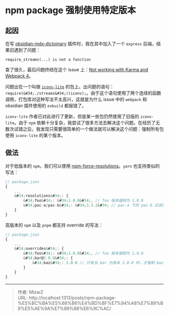 # npm package 强制使用特定版本

## 起因
在写 [obsidian-mdx-dictoinary](https://github.com/MizarZh/obsidian-mdx-dictionary) 插件时，我在其中加入了一个 `express` 后端，结果旧遇到了问题：
```
require_streams(...) is not a function
```

查了很久，最后问题终结在这个 issue 上：[Not working with Karma and Webpack 4](https://github.com/ashtuchkin/iconv-lite/issues/204)。

问题出在一个叫做 [`iconv-lite`](https://github.com/ashtuchkin/iconv-lite) 的包上。出问题的语句： `require(&#34;./streams&#34;)(iconv);`。由于这个语句使用了两个连续的函数调用，打包库对这种写法不太高兴，这就是为什么 issue 中的 `webpack` 和 obsidian 插件使用的  `esbuild` 都报错了。

`iconv-lite` 作者已对此进行了更新，但是某一些包仍然使用了旧版的 `iconv-lite`。由于 `npm` 依赖十分复杂，我尝试了很多方法去解决这个问题。在经历了无数次试错之后，我发现只需要很简单的一个做法就可以解决这个问题：强制所有包使用 `iconv-lite` 的某个版本。

## 做法
对于低版本的 `npm`，我们可以使用 [npm-force-resolutions](https://github.com/rogeriochaves/npm-force-resolutions)。`yarn` 也支持类似的写法：

```js
// package.json
{
	...
	&#34;resolutions&#34;: {
		&#34;foo&#34;: &#34;1.0.0&#34;, // foo 版本强制为 1.0.0
		&#34;pac-a/pac-b&#34;: &#34;3.3.2&#34; // pac-a 下的 pac-b 应该使用 3.3.2 版本
	}
}
```


高版本的 `npm` 以及 `pnpm` 都支持 override 的写法：
```js
// package.json
{
	...
	&#34;overrides&#34;: {
		&#34;foo&#34;: &#34;1.0.0&#34;, // foo 版本强制为 1.0.0
		&#34;bar@2.0.0&#34;: {
			&#34;baz&#34;: 1.0.0 // 只有当 bar 为版本 2.0.0 时，才强制 baz 使用 1.0.0 版本
		}
	}
}
```

---

> 作者: MizarZ  
> URL: http://localhost:1313/posts/npm-package-%E5%BC%BA%E5%88%B6%E4%BD%BF%E7%94%A8%E7%89%B9%E5%AE%9A%E7%89%88%E6%9C%AC/  

